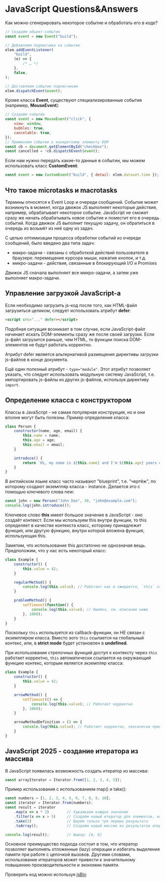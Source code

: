 # JavaScript Questions&Answers

Как можно сгенерировать некоторое событие и обработать его в коде?

```js
// Создаём объект-событие
const event = new Event("build");

// Добавляем подписчика на событие
elem.addEventListener(
    "build",
    (e) => {
        /* … */
    },
    false,
);

// Доставляем событие подписчикам
elem.dispatchEvent(event);
```

Кроме класса **Event**, существуют специализированные события (например, **MouseEvent**):

```js
// Создаём событие
const event = new MouseEvent("click", {
    view: window,
    bubbles: true,
    cancelable: true,
});
// Применяем событие к конкретному элементу DOM
const cb = document.getElementById("checkbox");
const cancelled = !cb.dispatchEvent(event);
```

Если нам нужно передать какие-то данные в событии, мы можем использовать класс **CustomEvent**:

```js
const event = new CustomEvent("build", { detail: elem.dataset.time });
```

## Что такое microtasks и macrotasks

Термины относятся к Event Loop и очереди сообщений. Событие может возникнуть в момент, когда движок JS выполняет некоторые действия, например, обрабатывает некоторое событие. JavaScript не сможет сразу же начать обрабатывать новое событие и поместит его в очередь событий. Когда движок JS выполнит текущую задачу, он обратиться в очередь из возьмёт из неё одну из задач.

С целью оптимизации процесса обработки событий из очереди сообщений, было введено два типа задач:

- макро-задачи - связаны с обработкой действий пользователя в браузере: перемещение курсора мыши, нажатие кнопок, и т.д.
- микро-задачи - действия, связанные в блокирующий I/O и Promises

Движок JS сначала выполняет все микро-задачи, а затем уже выполняет макро-задачи.

## Управление загрузкой JavaScript-а

Если необходимо загрузить js-код после того, как HTML-файл загрузиться целиком, следует использовать атрибут **defer**:

```html
<script src="..." defer></script>
```

Подобная ситуация возникает в том случае, если JavaScript-файл начинает искать DOM-элементы сразу же после своей загрузки. Если js-файл загрузится раньше, чем HTML, то функции поиска DOM-элементов не будут работать корректно.

Атрибут defer является альтернативой размещения директивы загрузки js-файлов в конце документа.

Ещё один полезный атрибут - `type="module"`. Этот атрибут позволяет указать, что следует использовать модульную систему JavaScript, т.е. импортировать js-файлы из других js-файлов, используя директиву `import`.

## Определение класса с конструктором

Классы в JavaScript - не самая популярная конструкция, но и они вполне могут быть полезны. Пример определения класса:

```js
class Person {
    constructor(name, age, email) {
        this.name = name;
        this.age = age;
        this.email = email;
    }

    introduce() {
        return `Hi, my name is ${this.name} and I'm ${this.age} years old.`;
    }
}
```

В английском языке класс часто называют "blueprint", т.е. "чертёж", по которому создают экземпляр класса - instance. Делается это с помощью ключевого слова new:

```js
const john = new Person("John Doe", 30, "john@example.com");
console.log(john.introduce());
```

Ключевое слово **this** имеет большое значение в JavaScript - оно создаёт контекст. Если мы используем this внутри функции, то this определяет в качестве контекста класс, которому принадлежит функция, или другую функцию, внутри которой вложена функция, использующая this.

Заметим, что использование this достаточно не однозначая вещь. Предположим, что у нас есть некоторый класс:

```js
class Example {
    constructor() {
        this.value = 42;
    }

    regularMethod() {
        console.log(this.value); // Работает как и ожидается, `this` ссылается на экземпляр класса
    }

    problemMethod() {
        setTimeout(function() {
            console.log(this.value); // Ошибка, см. описание ниже
        }, 1000);
    }
}
```

Поскольку `this` используется из callback-функции, он НЕ связан с экземпляром класса. Вместо эого `this` ссылается на глобальный контекс, или, в **strict mode** будет установлен в **undefined**.

При использовании стрелочных функций доступ к контексту через `this` работает корректно, `this` автоматически ссылается на окружающий функцию контекс, которым является экземпляр класса:

```js
class Example {
    constructor() {
        this.value = 42;
    }

    arrowMethod() {
        setTimeout(() => {
            console.log(this.value); // Работает корректно
        }, 1000);
    }

    arrowMethodDefinition = () => {
        console.log(this.value); // Работает корректно, лексически привязан к экземпляру класса
    }
}
```

## JavaScript 2025 - создание итератора из массива

В JavaScript появилась возможность создать итератор из массива:

```js
const arrayIterator = Iterator.from([1, 2, 3, 4, 5]);
```

Пример использования с использованием map() и take():

```js
const numbers = [1, 2, 3, 4, 5, 6, 7, 8, 9, 10];
const iterator = Iterator.from(numbers);
const result = iterator
    .map(x => x * 2)        // Удваиваем каждое значение
    .filter(x => x > 5)     // Создаём новый итератор для элементов, которые прошли условие
    .take(2)                // Берём только три первых результата
    .toArray();             // Создаём новый массив из результатов операции

console.log(result);        // Вывод: [6, 8]
```

Основное преимущество подхода состоит в том, что итератор позволяет выполнять отложенные (lazy) операции и избегать выделения памяти при работе с цепочкой вызовов. Другими словами, использование итераторов может привести к значительному повышению производительности и экономии памяти.

Проверить код можно используя [jsBin](https://jsbin.com/)
